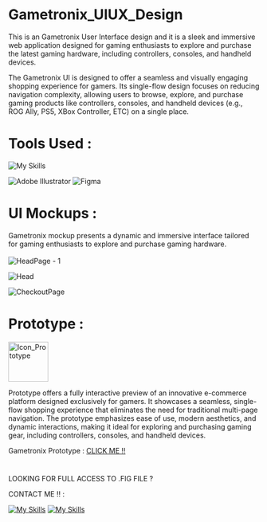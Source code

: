 # Gametronix_UIUX_Design
This is an Gametronix User Interface design and it is a sleek and immersive web application designed for gaming enthusiasts to explore and purchase the latest gaming hardware, including controllers, consoles, and handheld devices.

The Gametronix UI is designed to offer a seamless and visually engaging shopping experience for gamers. Its single-flow design focuses on reducing navigation complexity, allowing users to browse, explore, and purchase gaming products like controllers, consoles, and handheld devices (e.g., ROG Ally, PS5, XBox Controller, ETC) on a single place.

# Tools Used :
![My Skills](https://skillicons.dev/icons?i=ai,figma&theme=dark)

![Adobe Illustrator](https://img.shields.io/badge/adobe%20illustrator-%23FF9A00.svg?style=for-the-badge&logo=adobe%20illustrator&logoColor=white) ![Figma](https://img.shields.io/badge/figma-%23F24E1E.svg?style=for-the-badge&logo=figma&logoColor=white)

# UI Mockups :

Gametronix mockup presents a dynamic and immersive interface tailored for gaming enthusiasts to explore and purchase gaming hardware.
<br>
<br>
![HeadPage - 1](https://github.com/user-attachments/assets/beb150e9-91d4-41ac-a03d-9d9c8bfda95b)

![Head](https://github.com/user-attachments/assets/cf614077-a7fa-435c-9fd6-a6e01e8e3340)

![CheckoutPage](https://github.com/user-attachments/assets/d2ded3a2-05f3-4992-97a5-8d719bfea877)

# Prototype : 
<img src="https://cdn-icons-png.flaticon.com/128/2421/2421271.png" alt="Icon_Prototype" width="80">

Prototype offers a fully interactive preview of an innovative e-commerce platform designed exclusively for gamers. It showcases a seamless, single-flow shopping experience that eliminates the need for traditional multi-page navigation. The prototype emphasizes ease of use, modern aesthetics, and dynamic interactions, making it ideal for exploring and purchasing gaming gear, including controllers, consoles, and handheld devices.

Gametronix Prototype : [CLICK ME !!](https://www.figma.com/proto/wUYxuxPTcWDzP3ENdpCYmd/Controller_ecommerce?page-id=5%3A2&node-id=241-630&p=f&viewport=212%2C566%2C0.06&t=HeBwlDyOgCYHJz8X-1&scaling=scale-down&content-scaling=fixed&starting-point-node-id=104%3A60)
<br>
#
LOOKING FOR FULL ACCESS TO .FIG FILE ?

CONTACT ME !! :

[![My Skills](https://skillicons.dev/icons?i=linkedin&theme=dark)](www.linkedin.com/in/karanv2002)
[![My Skills](https://skillicons.dev/icons?i=instagram&theme=dark)](https://www.instagram.com/__karan_2012/)

